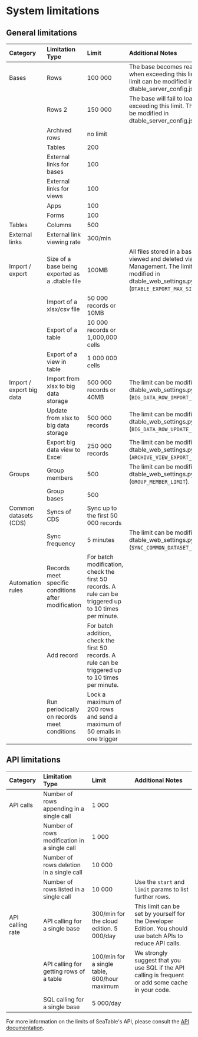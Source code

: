 # System limitations

## General limitations

| Category                            | Limitation Type                                     | Limit                                                                                                  | Additional Notes                                                                                                                                                                                                                |
| :---------------------------------- | :-------------------------------------------------- | :----------------------------------------------------------------------------------------------------- | :------------------------------------------------------------------------------------------------------------------------------------------------------------------------------------------------------------------------------ |
| Bases                               | Rows                                                | 100 000                                                                                                | The base becomes read-only when exceeding this limit. The limit can be modified in dtable_server_config.json. |                                                        
|                                     | Rows 2                                              | 150 000                                                                                                | The base will fail to load when exceeding this limit. The limit can be modified in dtable_server_config.json. |
|                                     | Archived rows                                       | no limit                                                                                               |          |
|                                     | Tables                                              | 200                                                                                                    |          |
|                                     | External links for bases                            | 100                                                                                                    |          |
|                                     | External links for views                            | 100                                                                                                    |          |
|                                     | Apps                                                | 100                                                                                                    |          |
|                                     | Forms                                               | 100                                                                                                    |          |
| Tables                              | Columns                                             | 500                                                                                                    |          |
| External links                      | External link viewing rate                          | 300/min                                                                                                |          |
| Import / export                     | Size of a base being exported as a .dtable file     | 100MB                                                                                                  | All files stored in a base can be viewed and deleted via File Management. The limit can be modified in dtable_web_settings.py (`DTABLE_EXPORT_MAX_SIZE`). |
|                                     | Import of a xlsx/csv file                           | 50 000 records or 10MB                                                                                 |          |
|                                     | Export of a table                                   | 10 000 records or 1,000,000 cells                                                                      |          |
|                                     | Export of a view in table                           | 1 000 000 cells                                                                                        |          |
| Import / export big data            | Import from xlsx to big data storage                | 500 000 records or 40MB                                                                                | The limit can be modified in dtable_web_settings.py (`BIG_DATA_ROW_IMPORT_LIMIT`).     |
|                                     | Update from xlsx to big data storage                | 500 000 records                                                                                        | The limit can be modified in dtable_web_settings.py (`BIG_DATA_ROW_UPDATE_LIMIT`).     |
|                                     | Export big data view to Excel                       | 250 000 records                                                                                        | The limit can be modified in dtable_web_settings.py (`ARCHIVE_VIEW_EXPORT_ROW_LIMIT`).   |
| Groups                              | Group members                                       | 500                                                                                                    | The limit can be modified in dtable_web_settings.py (`GROUP_MEMBER_LIMIT`).    |
|                                     | Group bases                                         | 500                                                                                                    |          |
| Common datasets (CDS)               | Syncs of CDS                                        | Sync up to the first 50 000 records                                                                    |          |
|                                     | Sync frequency                                      | 5 minutes                                                                                              | The limit can be modified in dtable_web_settings.py (`SYNC_COMMON_DATASET_INTERVAL`).    |
| Automation rules                    | Records meet specific conditions after modification | For batch modification, check the first 50 records. A rule can be triggered up to 10 times per minute. |          |
|                                     | Add record                                          | For batch addition, check the first 50 records. A rule can be triggered up to 10 times per minute.     |          |
|                                     | Run periodically on records meet conditions         | Lock a maximum of 200 rows and send a maximum of 50 emails in one trigger                              |          |

## API limitations

| Category         | Limitation Type                                   | Limit                                        | Additional Notes                                                                                            |
| :--------------- | :------------------------------------------------ | :------------------------------------------- | :---------------------------------------------------------------------------------------------------------- |
| API calls        | Number of rows appending in a single call         | 1 000                                        |                                                                                                             |
|                  | Number of rows modification in a single call      | 1 000                                        |                                                                                                             |
|                  | Number of rows deletion in a single call          | 10 000                                       |                                                                                                             |
|                  | Number of rows listed in a single call            | 10 000                                       | Use the `start` and `limit` params to list further rows.                                                    |
| API calling rate | API calling for a single base                     | 300/min for the cloud edition. 5 000/day     | This limit can be set by yourself for the Developer Edition. You should use batch APIs to reduce API calls. |
|                  | API calling for getting rows of a table           | 100/min for a single table, 600/hour maximum | We strongly suggest that you use SQL if the API calling is frequent or add some cache in your code.         |
|                  | SQL calling for a single base                     | 5 000/day                                    |                                                                                                             |


For more information on the limits of SeaTable's API, please consult the [API documentation](https://api.seatable.com/reference/limits).

